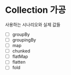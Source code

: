 # Collection 가공

사용하는 시나리오와 실제 값들 

* [ ] groupBy
* [ ] groupingBy
* [ ] map
* [ ] chunked
* [ ] flatMap
* [ ] flatten
* [ ] fold